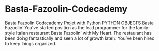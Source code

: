 # Basta-Fazoolin-Codecademy
Basta Fazoolin Codecademy Projet with Python
PYTHON OBJECTS
Basta Fazoolin'
You’ve started position as the lead programmer for the family-style Italian restaurant Basta Fazoolin’ with My Heart.
The restaurant has been doing fantastically and seen a lot of growth lately. 
You’ve been hired to keep things organized.
